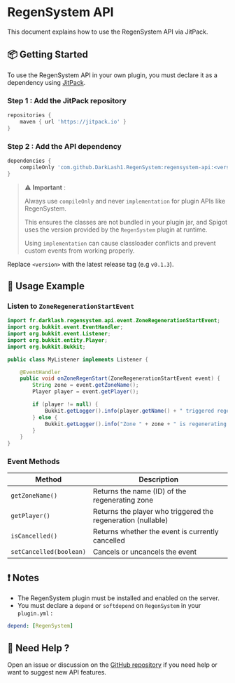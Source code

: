 # RegenSystem API

This document explains how to use the RegenSystem API via JitPack.

## 📦 Getting Started

To use the RegenSystem API in your own plugin, you must declare it as a dependency using [JitPack](https://jitpack.io).

### Step 1 : Add the JitPack repository

```groovy
repositories {
    maven { url 'https://jitpack.io' }
}
```

### Step 2 : Add the API dependency

```groovy
dependencies {
    compileOnly 'com.github.DarkLash1.RegenSystem:regensystem-api:<version>'
}
```

> ⚠️ **Important** :
> 
> Always use `compileOnly` and never `implementation` for plugin APIs like RegenSystem.
> 
> This ensures the classes are not bundled in your plugin jar, and Spigot uses the version provided by the `RegenSystem` plugin at runtime.
> 
> Using `implementation` can cause classloader conflicts and prevent custom events from working properly.

Replace `<version>` with the latest release tag (e.g `v0.1.3`).

## 🧩 Usage Example

### Listen to `ZoneRegenerationStartEvent`

```java
import fr.darklash.regensystem.api.event.ZoneRegenerationStartEvent;
import org.bukkit.event.EventHandler;
import org.bukkit.event.Listener;
import org.bukkit.entity.Player;
import org.bukkit.Bukkit;

public class MyListener implements Listener {

    @EventHandler
    public void onZoneRegenStart(ZoneRegenerationStartEvent event) {
        String zone = event.getZoneName();
        Player player = event.getPlayer();

        if (player != null) {
            Bukkit.getLogger().info(player.getName() + " triggered regeneration in zone: " + zone);
        } else {
            Bukkit.getLogger().info("Zone " + zone + " is regenerating (no player specified).");
        }
    }
}
```

### Event Methods

| Method                  | Description                           |
|-------------------------|---------------------------------------|
| `getZoneName()`         | Returns the name (ID) of the regenerating zone |
| `getPlayer()`           | Returns the player who triggered the regeneration (nullable) |
| `isCancelled()`         | 	Returns whether the event is currently cancelled |
| `setCancelled(boolean)` | Cancels or uncancels the event        |

## ❗ Notes

- The RegenSystem plugin must be installed and enabled on the server.
- You must declare a `depend` or `softdepend` on `RegenSystem` in your `plugin.yml` :

```yaml
depend: [RegenSystem]
```

## 📮 Need Help ?

Open an issue or discussion on the [GitHub repository](https://github.com/DarkLash1/RegenSystem) if you need help or want to suggest new API features.
